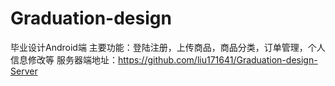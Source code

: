 # Graduation-design
毕业设计Android端
主要功能：登陆注册，上传商品，商品分类，订单管理，个人信息修改等
服务器端地址：https://github.com/liu171641/Graduation-design-Server
